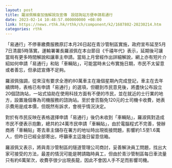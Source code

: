 ```yaml
---
layout: post
title: 羅淑佩稱會加強解說及宣傳　設諮詢站方便申請易通行
date: 2023-02-14 10:48:57.000000000 +08:00
link: https://news.rthk.hk/rthk/ch/component/k2/1687802-20230214.htm
categories: rthk
---
```


「易通行」不停車繳費服務原訂本月26日起在青沙管制區實施，政府宣布延至5月7日清晨5時落實。運輸署署長羅淑佩在本台節目《千禧年代》表示，延期後可讓當局有更多時間解說和讓車主申請。當局上月曾經作出詳細解說，網上亦有短片介紹如何申請「易通行」和貼「車輛貼」，可能當時未公布實施日期，市民不太留意或者善忘，但承認宣傳不足夠。

羅淑佩強調，從來沒有要求全港約80萬車主在幾個星期內完成登記，車主在去年續牌時，表格已有申請「易通行」的選項，但聽到市民意見後，將盡快公布設立20個諮詢站，一站式協助在使用科技方面有不便的市民，並在就近的士行業的地方，設置幾個專為司機服務的諮詢站。至於會否豁免120元的士司機卡收費，她表示費用是成本價，但既然有訴求，會視乎情況決定。

對於有市民反映在表格選擇申請「易通行」後仍未收到「車輛貼」，羅淑佩對造成市民不便表示抱歉，總共約24萬市民申請「車輛貼」，由於電腦程式不完善，營辦商將「車輛貼」寄去車主儲存在署方的地址時出現銜接問題，影響約1.5至1.6萬人，但昨日已經全部寄出，呼籲車主這幾日留意信箱。

羅淑佩又表示，將與青沙管制區的隧道管理公司商討，妥善解決員工問題，找出大家可接受的方法，最差的情況可能是聘請臨時員工，但由於青沙管制區每日車流量只有約6萬架次，收費亭很少出現長龍，因此不會因人手不足而影響司機。
